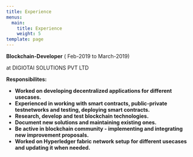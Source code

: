 ```yaml
---
title: Experience
menus:
  main:
    title: Experience
    weight: 5
template: page
---
```

**Blockchain-Developer** ( Feb-2019 to March-2019)

at DIGIOTAI SOLUTIONS PVT LTD

**Responsibilites:**

* **Worked on developing decentralized applications for different usecases.**
* **Experienced in working with smart contracts, public-private testnetworks and testing, deploying smart contracts.**
* **Research, develop and test blockchain technologies.**
* **Document new solutions and maintaining existing ones.**
* **Be active in blockchain community - implementing and integrating new improvement proposals.**
* **Worked on Hyperledger fabric network setup for different usecases and updating it when needed.**
